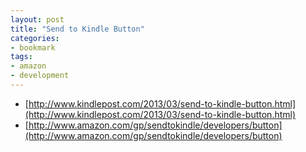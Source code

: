 ```yaml
---
layout: post
title: "Send to Kindle Button"
categories:
- bookmark
tags:
- amazon
- development
---
```


* [http://www.kindlepost.com/2013/03/send-to-kindle-button.html](http://www.kindlepost.com/2013/03/send-to-kindle-button.html)
* [http://www.amazon.com/gp/sendtokindle/developers/button](http://www.amazon.com/gp/sendtokindle/developers/button)